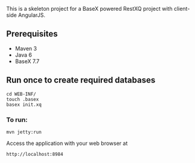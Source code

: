 This is a skeleton project for a BaseX powered RestXQ project with client-side AngularJS.

## Prerequisites

* Maven 3
* Java 6
* BaseX 7.7

## Run once to create required databases

    cd WEB-INF/
    touch .basex
    basex init.xq

### To run:

    mvn jetty:run

Access the application with your web browser at

    http://localhost:8984
